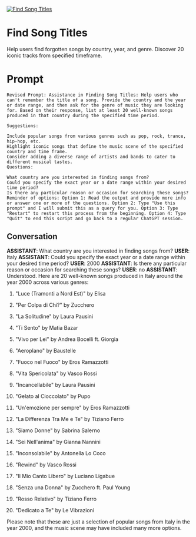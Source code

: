 
[![Find Song Titles](https://flow-prompt-covers.s3.us-west-1.amazonaws.com/icon/cute/cute_6.png)]()
# Find Song Titles 
Help users find forgotten songs by country, year, and genre. Discover 20 iconic tracks from specified timeframe.

# Prompt

```
Revised Prompt: Assistance in Finding Song Titles: Help users who can't remember the title of a song. Provide the country and the year or date range, and then ask for the genre of music they are looking for. Based on their response, list at least 20 well-known songs produced in that country during the specified time period.

Suggestions:

Include popular songs from various genres such as pop, rock, trance, hip-hop, etc.
Highlight iconic songs that define the music scene of the specified country and time frame.
Consider adding a diverse range of artists and bands to cater to different musical tastes.
Questions:

What country are you interested in finding songs from?
Could you specify the exact year or a date range within your desired time period?
Is there any particular reason or occasion for searching these songs?
Reminder of options: Option 1: Read the output and provide more info or answer one or more of the questions. Option 2: Type "Use this prompt" and I will submit this as a query for you. Option 3: Type "Restart" to restart this process from the beginning. Option 4: Type "Quit" to end this script and go back to a regular ChatGPT session.
```

## Conversation

**ASSISTANT**: What country are you interested in finding songs from?
**USER**: Italy
**ASSISTANT**: Could you specify the exact year or a date range within your desired time period?
**USER**: 2000
**ASSISTANT**: Is there any particular reason or occasion for searching these songs?
**USER**: no
**ASSISTANT**: Understood. Here are 20 well-known songs produced in Italy around the year 2000 across various genres:



1. "Luce (Tramonti a Nord Est)" by Elisa

2. "Per Colpa di Chi?" by Zucchero

3. "La Solitudine" by Laura Pausini

4. "Ti Sento" by Matia Bazar

5. "Vivo per Lei" by Andrea Bocelli ft. Giorgia

6. "Aeroplano" by Baustelle

7. "Fuoco nel Fuoco" by Eros Ramazzotti

8. "Vita Spericolata" by Vasco Rossi

9. "Incancellabile" by Laura Pausini

10. "Gelato al Cioccolato" by Pupo

11. "Un'emozione per sempre" by Eros Ramazzotti

12. "La Differenza Tra Me e Te" by Tiziano Ferro

13. "Siamo Donne" by Sabrina Salerno

14. "Sei Nell'anima" by Gianna Nannini

15. "Inconsolabile" by Antonella Lo Coco

16. "Rewind" by Vasco Rossi

17. "Il Mio Canto Libero" by Luciano Ligabue

18. "Senza una Donna" by Zucchero ft. Paul Young

19. "Rosso Relativo" by Tiziano Ferro

20. "Dedicato a Te" by Le Vibrazioni



Please note that these are just a selection of popular songs from Italy in the year 2000, and the music scene may have included many more options.


